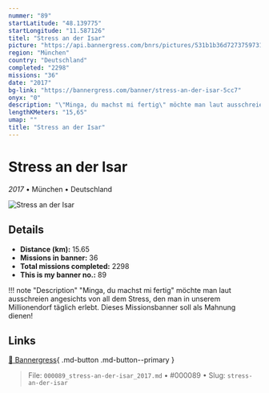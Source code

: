 ```yaml
---
nummer: "89"
startLatitude: "48.139775"
startLongitude: "11.587126"
titel: "Stress an der Isar"
picture: "https://api.bannergress.com/bnrs/pictures/531b1b36d72737597317a1351402e6ce"
region: "München"
country: "Deutschland"
completed: "2298"
missions: "36"
date: "2017"
bg-link: "https://bannergress.com/banner/stress-an-der-isar-5cc7"
onyx: "0"
description: "\"Minga, du machst mi fertig\" möchte man laut ausschreien angesichts von all dem Stress, den man in unserem Millionendorf täglich erlebt. Dieses Missionsbanner soll als Mahnung dienen!"
lengthKMeters: "15,65"
umap: ""
title: "Stress an der Isar"
---
```

# Stress an der Isar

*2017* • München • Deutschland

![Stress an der Isar](https://api.bannergress.com/bnrs/pictures/531b1b36d72737597317a1351402e6ce)

## Details
- **Distance (km):** 15.65
- **Missions in banner:** 36
- **Total missions completed:** 2298
- **This is my banner no.:** 89


!!! note "Description"
    "Minga, du machst mi fertig" möchte man laut ausschreien angesichts von all dem Stress, den man in unserem Millionendorf täglich erlebt. Dieses Missionsbanner soll als Mahnung dienen!



## Links
[🔗 Bannergress](https://bannergress.com/banner/stress-an-der-isar-5cc7){ .md-button .md-button--primary }



> File: `000089_stress-an-der-isar_2017.md` • #000089 • Slug: `stress-an-der-isar`

